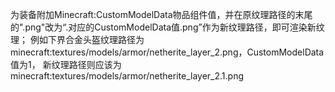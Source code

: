 为装备附加Minecraft:CustomModelData物品组件值，并在原纹理路径的末尾的".png"改为“.对应的CustomModelData值.png”作为新纹理路径，即可渲染新纹理；
例如下界合金头盔纹理路径为minecraft:textures/models/armor/netherite_layer_2.png，CustomModelData值为1，
新纹理路径则应该为minecraft:textures/models/armor/netherite_layer_2.1.png
